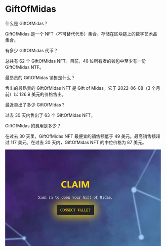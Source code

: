 # GiftOfMidas

什么是 GiftOfMidas？

GiftOfMidas 是一个 NFT（不可替代代币）集合。存储在区块链上的数字艺术品集合。

有多少 GiftOfMidas 代币？

总共有 62 个 GiftOfMidas NFT。目前，46 位所有者的钱包中至少有一份 GiftOfMidas NTF。

最昂贵的 GiftOfMidas 销售是什么？

售出的最昂贵的 GiftOfMidas NFT 是 Gift of Midas。它于 2022-06-08（3 个月前）以 126.9 美元的价格售出。

最近卖出了多少 GiftOfMidas？

过去 30 天内售出了 63 个 GiftOfMidas NFT。

GiftOfMidas 的费用是多少？

在过去 30 天里，GiftOfMidas NFT 最便宜的销售额低于 49 美元，最高销售额超过 117 美元。在过去 30 天内，GiftOfMidas NFT 的中位价格为 87 美元。

![nft](1661414695126.png)
